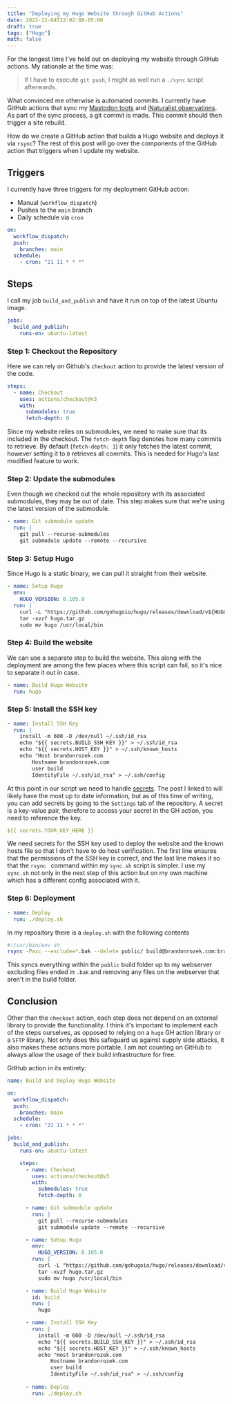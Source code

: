 ```yaml
---
title: "Deploying my Hugo Website through GitHub Actions"
date: 2022-12-04T22:02:08-05:00
draft: true
tags: ["Hugo"]
math: false
---
```


For the longest time I've held out on deploying my website through GitHub actions. My rationale at the time was:

>  If I have to execute `git push`, I might as well run a `./sync` script afterwards.

What convinced me otherwise is automated commits. I currently have GitHub actions that sync my [Mastodon toots](/toots) and [iNaturalist observations](/observations). As part of the sync process, a git commit is made. This commit should then trigger a site rebuild.

How do we create a GitHub action that builds a Hugo website and deploys it via `rsync`? The rest of this post will go over the components of the GitHub action that triggers when I update my website.

## Triggers

I currently have three triggers for my deployment GitHub action:

- Manual (`workflow_dispatch`)
- Pushes to the `main` branch
- Daily schedule via `cron`

```yml
on:
  workflow_dispatch:
  push:
    branches: main
  schedule:
    - cron: "21 11 * * *"
```

## Steps

I call my job `build_and_publish` and have it run on top of the latest Ubuntu image.

```yml
jobs:
  build_and_publish:
    runs-on: ubuntu-latest
```

### Step 1: Checkout the Repository

Here we can rely on Github's `checkout` action to provide the latest version of the code.

```yml
steps:
  - name: Checkout
    uses: actions/checkout@v3
    with:
      submodules: true
      fetch-depth: 0
```

Since my website relies on submodules, we need to make sure that its included in the checkout. The `fetch-depth` flag denotes how many commits to retrieve. By default (`fetch-depth: 1`) it only fetches the latest commit, however setting it to `0` retrieves all commits. This is needed for Hugo's last modified feature to work. 

### Step 2: Update the submodules

Even though we checked out the whole repository with its associated submodules, they may be out of date. This step makes sure that we're using the latest version of the submodule.

```yaml
- name: Git submodule update
  run: |
    git pull --recurse-submodules
    git submodule update --remote --recursive
```

### Step 3: Setup Hugo

Since Hugo is a static binary, we can pull it straight from their website.

```yaml
- name: Setup Hugo
  env:
    HUGO_VERSION: 0.105.0
  run: |
    curl -L "https://github.com/gohugoio/hugo/releases/download/v${HUGO_VERSION}/hugo_${HUGO_VERSION}_Linux-64bit.tar.gz" --output hugo.tar.gz
    tar -xvzf hugo.tar.gz
    sudo mv hugo /usr/local/bin
```

### Step 4: Build the website

We can use a separate step to build the website. This along with the deployment are among the few  places where this script can fail, so it's nice to separate it out in case.

```yaml
- name: Build Hugo Website
  run: hugo
```

### Step 5: Install the SSH key

```yaml
- name: Install SSH Key
  run: |
    install -m 600 -D /dev/null ~/.ssh/id_rsa
    echo "${{ secrets.BUILD_SSH_KEY }}" > ~/.ssh/id_rsa
    echo "${{ secrets.HOST_KEY }}" > ~/.ssh/known_hosts
    echo "Host brandonrozek.com
        Hostname brandonrozek.com
        user build
        IdentityFile ~/.ssh/id_rsa" > ~/.ssh/config
```

At this point in our script we need to handle [secrets](https://docs.github.com/en/actions/security-guides/encrypted-secrets). The post I linked to will likely have the most up to date information, but as of this time of writing, you can add secrets by going to the `Settings` tab of the repository. A secret is a key-value pair,  therefore to access your secret in the GH action, you need to reference the key.

```yaml
${{ secrets.YOUR_KEY_HERE }}
```

We need secrets for the SSH key used to deploy the website and the known hosts file so that I don't have to do host verification. The first line ensures that the permissions of the SSH key is correct, and the last line makes it so that the `rsync ` command within my `sync.sh` script is simpler. I use my `sync.sh` not only in the next step of this action but on my own machine which has a different config associated with it.

### Step 6: Deployment

```yaml
- name: Deploy
  run: ./deploy.sh
```

In my repository there is a `deploy.sh` with the following contents

```bash
#!/usr/bin/env sh
rsync -Pazc --exclude=*.bak --delete public/ build@brandonrozek.com:brandonrozek/
```

This syncs everything within the `public` build folder up to my webserver excluding files ended in `.bak` and removing any files on the webserver that aren't in the build folder.

## Conclusion

Other than the `checkout` action, each step does not depend on an external library  to provide the functionality. I think it's important to implement each of the steps ourselves, as opposed to relying on a `hugo` GH action library or a `SFTP` library. Not only does this safeguard us against supply side attacks, it also makes these actions more portable. I am not counting on GitHub to always allow the usage of their build infrastructure for free.

GitHub action in its entirety:

```yaml
name: Build and Deploy Hugo Website

on:
  workflow_dispatch:
  push:
    branches: main
  schedule:
    - cron: "21 11 * * *"

jobs:
  build_and_publish:
    runs-on: ubuntu-latest

    steps:
      - name: Checkout
        uses: actions/checkout@v3
        with:
          submodules: true
          fetch-depth: 0

      - name: Git submodule update
        run: |
          git pull --recurse-submodules
          git submodule update --remote --recursive

      - name: Setup Hugo
        env:
          HUGO_VERSION: 0.105.0
        run: |
          curl -L "https://github.com/gohugoio/hugo/releases/download/v${HUGO_VERSION}/hugo_${HUGO_VERSION}_Linux-64bit.tar.gz" --output hugo.tar.gz
          tar -xvzf hugo.tar.gz
          sudo mv hugo /usr/local/bin

      - name: Build Hugo Website
        id: build
        run: |
          hugo

      - name: Install SSH Key
        run: |
          install -m 600 -D /dev/null ~/.ssh/id_rsa
          echo "${{ secrets.BUILD_SSH_KEY }}" > ~/.ssh/id_rsa
          echo "${{ secrets.HOST_KEY }}" > ~/.ssh/known_hosts
          echo "Host brandonrozek.com
              Hostname brandonrozek.com
              user build
              IdentityFile ~/.ssh/id_rsa" > ~/.ssh/config
      
      - name: Deploy
        run: ./deploy.sh
```

